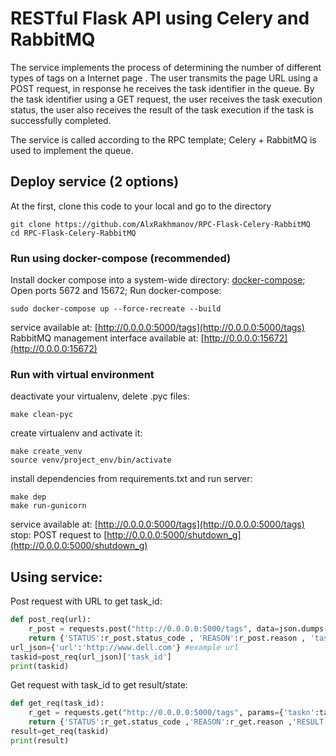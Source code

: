 # RESTful Flask API using Celery and RabbitMQ

The service implements the process of determining the number of different types of tags on a Internet page .
The user transmits the page URL using a POST request, in response he receives the task identifier in the queue.
By the task identifier using a GET request, the user receives the task execution status, the user also receives the result of the task execution if the task is successfully completed.

The service is called according to the RPC template; Celery + RabbitMQ is used to implement the queue.
## Deploy service (2 options)

At the first, clone this code to your local and go to the directory
```
git clone https://github.com/AlxRakhmanov/RPC-Flask-Celery-RabbitMQ
cd RPC-Flask-Celery-RabbitMQ
```
### Run using docker-compose (recommended)
Install docker compose into a system-wide directory: [docker-compose](https://docs.docker.com/compose/install/);
Open ports 5672 and 15672;
Run docker-compose:
```
sudo docker-compose up --force-recreate --build
```
service available at: [http://0.0.0.0:5000/tags](http://0.0.0.0:5000/tags)
RabbitMQ management interface available at: [http://0.0.0.0:15672](http://0.0.0.0:15672)

### Run with virtual environment
deactivate your virtualenv,
delete .pyc files:
```
make clean-pyc
```
create virtualenv and activate it:
```
make create_venv
source venv/project_env/bin/activate
```
install dependencies from requirements.txt and run server:
```
make dep
make run-gunicorn
```
service available at: [http://0.0.0.0:5000/tags](http://0.0.0.0:5000/tags)
stop: POST request to [http://0.0.0.0:5000/shutdown_g](http://0.0.0.0:5000/shutdown_g)
## Using service:
Post request with URL to get task_id:
```python
def post_req(url):
    r_post = requests.post("http://0.0.0.0:5000/tags", data=json.dumps(url))
    return {'STATUS':r_post.status_code , 'REASON':r_post.reason , 'task_id':r_post.text}
url_json={'url':'http://www.dell.com'} #example url
taskid=post_req(url_json)['task_id']
print(taskid)
```
Get request with task_id to get result/state:
```python
def get_req(task_id):
    r_get = requests.get("http://0.0.0.0:5000/tags", params={'taskn':task_id})
    return {'STATUS':r_get.status_code ,'REASON':r_get.reason ,'RESULT':r_get.text}
result=get_req(taskid)
print(result)
```
